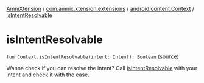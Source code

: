 [AmniXtension](../../index.md) / [com.amnix.xtension.extensions](../index.md) / [android.content.Context](index.md) / [isIntentResolvable](./is-intent-resolvable.md)

# isIntentResolvable

`fun Context.isIntentResolvable(intent: Intent): `[`Boolean`](https://kotlinlang.org/api/latest/jvm/stdlib/kotlin/-boolean/index.html) [(source)](https://github.com/AmniX/AmniXTension/tree/master/AmniXtension/src/main/java/com/amnix/xtension/extensions/ContextExtension.kt#L168)

Wanna check if you can resolve the intent? Call [isIntentResolvable](./is-intent-resolvable.md) with your intent and check it with the ease.

